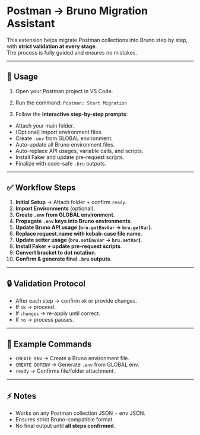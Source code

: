 # Postman → Bruno Migration Assistant

This extension helps migrate Postman collections into Bruno step by step, with **strict validation at every stage**.  
The process is fully guided and ensures no mistakes.

---

## 🚀 Usage

1. Open your Postman project in VS Code.
2. Run the command: `Postman: Start Migration`

3. Follow the **interactive step-by-step prompts**:
- Attach your main folder.
- (Optional) Import environment files.
- Create `.env` from GLOBAL environment.
- Auto-update all Bruno environment files.
- Auto-replace API usages, variable calls, and scripts.
- Install Faker and update pre-request scripts.
- Finalize with code-safe `.bru` outputs.

---

## ✅ Workflow Steps

1. **Initial Setup** → Attach folder + confirm `ready`.
2. **Import Environments** (optional).
3. **Create `.env` from GLOBAL environment**.
4. **Propagate `.env` keys into Bruno environments**.
5. **Update Bruno API usage (`bru.getEnvVar` → `bru.getVar`)**.
6. **Replace request.name with kebab-case file name**.
7. **Update setter usage (`bru.setEnvVar` → `bru.setVar`)**.
8. **Install Faker + update pre-request scripts**.
9. **Convert bracket to dot notation**.
10. **Confirm & generate final `.bru` outputs**.

---

## 🔒 Validation Protocol

- After each step → confirm `ok` or provide changes.  
- If `ok` → proceed.  
- If `changes` → re-apply until correct.  
- If `no` → process pauses.  

---

## 📝 Example Commands

- `CREATE ENV` → Create a Bruno environment file.  
- `CREATE DOTENV` → Generate `.env` from GLOBAL env.  
- `ready` → Confirms file/folder attachment.  

---

## ⚡ Notes
- Works on any Postman collection JSON + env JSON.  
- Ensures strict Bruno-compatible format.  
- No final output until **all steps confirmed**.  
